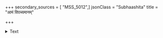 +++
secondary_sources = [ "MSS_5012",]
jsonClass = "Subhaashita"
title = "आमं विपच्यमानम्"

+++

<details><summary>Text</summary>

आमं विपच्यमानं च सम्यक् पक्वं च यो भिषक्।  
जानीयात् स भवेद् वैद्यः शेषस् तस्करवृत्तयः॥
</details>
